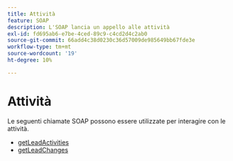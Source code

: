 ```yaml
---
title: Attività
feature: SOAP
description: L'SOAP lancia un appello alle attività
exl-id: fd695ab6-e7be-4ced-89c9-c4cd2d4c2ab0
source-git-commit: 66add4c38d0230c36d57009de985649bb67fde3e
workflow-type: tm+mt
source-wordcount: '19'
ht-degree: 10%

---
```


# Attività

Le seguenti chiamate SOAP possono essere utilizzate per interagire con le attività.

- [getLeadActivities](getleadactivity.md)
- [getLeadChanges](getleadchanges.md)
